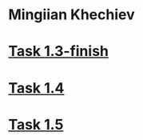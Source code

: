 # Mingiian Khechiev

# [Task 1.3-finish](https://xechiev.github.io/Task_1.3-finsh/) 

# [Task 1.4](https://xechiev.github.io/Task_1.4/) 

# [Task 1.5](https://xechiev.github.io/Task_1.5/) 





